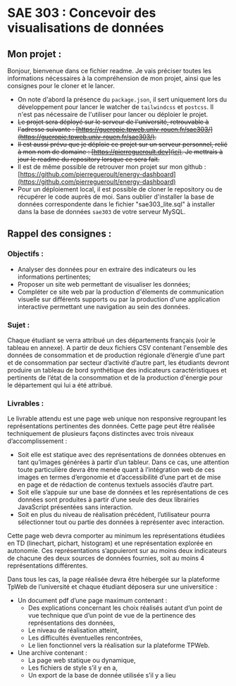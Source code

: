 # SAE 303 : Concevoir des visualisations de données

## Mon projet :

Bonjour, bienvenue dans ce fichier readme. Je vais préciser toutes les informations nécessaires à la compréhension de mon projet, ainsi que les consignes pour le cloner et le lancer.

- On note d'abord la présence du `package.json`, il sert uniquement lors du développement pour lancer le watcher de `tailwindcss` et `postcss`. Il n'est pas nécessaire de l'utiliser pour lancer ou déploier le projet.
- ~~Le projet sera déployé sur le serveur de l'université, retrouvable à l'adresse suivante : [https://gueropie.tpweb.univ-rouen.fr/sae303/](https://gueropie.tpweb.univ-rouen.fr/sae303/).~~
- ~~Il est aussi prévu que je déploie ce projet sur un serveur personnel, relié à mon nom de domaine : [https://pierregueroult.dev](ici). Je mettrais à jour le readme du repository lorsque ce sera fait.~~
- Il est de même possible de retrouver mon projet sur mon github : [https://github.com/pierregueroult/energy-dashboard](https://github.com/pierregueroult/energy-dashboard)
- Pour un déploiement local, il est possible de cloner le repository ou de récupérer le code auprès de moi. Sans oublier d'installer la base de données correspondente dans le fichier "sae303_lite.sql" à installer dans la base de données `sae303` de votre serveur MySQL.

## Rappel des consignes :

### Objectifs :

- Analyser des données pour en extraire des indicateurs ou les informations pertinentes;
- Proposer un site web permettant de visualiser les données;
- Compléter ce site web par la production d'élements de communication visuelle sur différents supports ou par la production d'une application interactive permettant une navigation au sein des données.

### Sujet :

Chaque étudiant se verra attribué un des départements français (voir le tableau en annexe). A partir de deux fichiers CSV contenant l'ensemble des données de consommation et de production régionale d’énergie d’une part et de consommation par secteur d’activité d’autre part, les étudiants devront produire un tableau de bord synthétique des indicateurs caractéristiques et pertinents de l’état de la consommation et de la production d'énergie pour le département qui lui a été attribué.

### Livrables :

Le livrable attendu est une page web unique non responsive regroupant les représentations pertinentes des données. Cette page peut être réalisée techniquement de plusieurs façons distinctes avec trois niveaux d’accomplissement :

- Soit elle est statique avec des représentations de données obtenues en tant qu’images générées à partir d’un tableur. Dans ce cas, une attention toute particulière devra être menée quant à l’intégration web de ces images en termes d’ergonomie et d’accessibilité d’une part et de mise en page et de rédaction de contenus textuels associés d’autre part.
- Soit elle s’appuie sur une base de données et les représentations de ces données sont produites à partir d’une seule des deux librairies JavaScript présentées sans interaction.
- Soit en plus du niveau de réalisation précédent, l’utilisateur pourra sélectionner tout ou partie des données à représenter avec interaction.

Cette page web devra comporter au minimum les représentations étudiées en TD (linechart, pichart, histogram) et une représentation explorée en autonomie. Ces représentations s’appuieront sur au moins deux indicateurs de chacune des deux sources de données fournies, soit au moins 4 représentations différentes.

Dans tous les cas, la page réalisée devra être hébergée sur la plateforme TpWeb de l’université et chaque
étudiant déposera sur une universitice :

- Un document pdf d’une page maximum contenant :
  - Des explications concernant les choix réalisés autant d’un point de vue technique que d’un point de vue de la pertinence des représentations des données,
  - Le niveau de réalisation atteint,
  - Les difficultés éventuelles rencontrées,
  - Le lien fonctionnel vers la réalisation sur la plateforme TPWeb.
- Une archive contenant :
  - La page web statique ou dynamique,
  - Les fichiers de style s’il y en a,
  - Un export de la base de donnée utilisée s’il y a lieu
